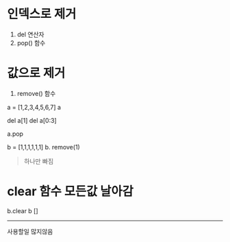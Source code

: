 # 인덱스로 제거
1. del 연산자
2. pop() 함수

#  값으로 제거
1. remove() 함수

a = [1,2,3,4,5,6,7]
a

del a[1]
del a[0:3]

a.pop



b = [1,1,1,1,1,1]
b. remove(1)
> 하나만 빠짐

# clear 함수 모든값 날아감

b.clear
b
[]

---
사용할일 많지않음
